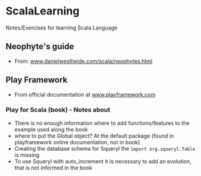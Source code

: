 ScalaLearning
=============

Notes/Exercises for learning Scala Language

## Neophyte's guide

* From: www.danielwestheide.com/scala/neophytes.html

## Play Framework

* From official documentation at www.playframework.com

### Play for Scala (book) - Notes about
* There is no enough information where to add functions/features to the example used along the book
* where to put the Global object? At the default package (found in playframework online documentation, not in book)
* Creating the database schema for Squeryl the `import org.squeryl.Table` is missing
* To use Squeryl with auto_increment it is necessary to add an evolution, that is not informed in the book
